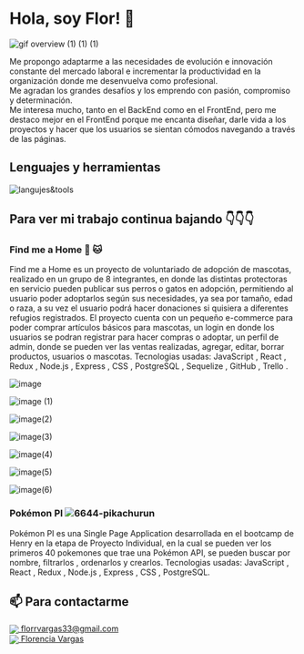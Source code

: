 # Hola, soy Flor! 👋

![gif overview (1) (1) (1)](https://user-images.githubusercontent.com/107566606/205762380-bfa1c579-e200-4426-aea0-6e5c320dee62.gif)

Me propongo adaptarme a las necesidades de evolución e innovación constante del mercado laboral e incrementar la productividad en la organización donde me desenvuelva como profesional. <br>
Me agradan los grandes desafíos y los emprendo con pasión, compromiso y determinación.<br>
Me interesa mucho, tanto en el BackEnd como en el FrontEnd, pero me destaco mejor en el FrontEnd porque me encanta diseñar, darle vida a los proyectos y hacer que los usuarios se sientan cómodos navegando a través de las páginas.

## Lenguajes y herramientas
![langujes&tools](https://user-images.githubusercontent.com/76783198/182465347-06d45139-1931-4a88-b81a-a6861070c02a.svg)

## Para ver mi trabajo continua bajando 👇👇👇

### Find me a Home :dog: :cat:
Find me a Home es un proyecto de voluntariado de adopción de mascotas, realizado en un grupo de 8 integrantes, en donde las distintas protectoras en servicio pueden publicar sus perros o gatos en adopción, permitiendo al
usuario poder adoptarlos según sus necesidades, ya sea por tamaño, edad o raza, a su vez el usuario podrá hacer donaciones si quisiera a diferentes refugios registrados.
El proyecto cuenta con un pequeño e-commerce para poder comprar artículos básicos para mascotas, un login en donde los usuarios se podran registrar para hacer compras o adoptar, un perfil de admin, donde se pueden ver las ventas realizadas, agregar, editar, borrar productos, usuarios o mascotas.
Tecnologias usadas: JavaScript , React , Redux , Node.js , Express , CSS , PostgreSQL , Sequelize , GitHub , Trello .

![image](https://user-images.githubusercontent.com/107566606/205778315-156d5485-4f58-4dd6-8384-6ad5e5d46ea2.png)

![image (1)](https://user-images.githubusercontent.com/107566606/205778329-3f1861a8-4a0a-4433-841c-69c56419a426.png)

![image(2)](https://user-images.githubusercontent.com/107566606/205778345-2e2467e9-1a46-4f86-9134-b4601efa0481.png)

![image(3)](https://user-images.githubusercontent.com/107566606/205778352-73bbd211-1e4f-4d25-a151-4941e23aaa96.png)

![image(4)](https://user-images.githubusercontent.com/107566606/205778361-5227d17f-3aca-4c71-87bd-6fc144d5e757.png)

![image(5)](https://user-images.githubusercontent.com/107566606/205778363-d62271e2-582e-45ea-9e24-887b1caf311a.png)

![image(6)](https://user-images.githubusercontent.com/107566606/205778368-fb0950e0-0598-4cc0-a85a-ce455f1287a1.png)




### Pokémon PI  ![6644-pikachurun](https://user-images.githubusercontent.com/107566606/205767364-3598e585-48df-4ccf-8fa2-ad0858f339cc.gif)

Pokémon PI es una Single Page Application desarrollada en el bootcamp de Henry en la etapa de Proyecto Individual, en la cual se pueden ver los primeros 40 pokemones que trae una Pokémon API, se pueden buscar por nombre, filtrarlos , ordenarlos y crearlos.
Tecnologias usadas: JavaScript , React , Redux , Node.js , Express , CSS , PostgreSQL.

## 📫 Para contactarme 

<p>
    <a href="https://florrvargas33@gmail.com">
      <img align="center" src="https://user-images.githubusercontent.com/76783198/182482940-c4a2a044-de93-4450-b354-9628cbb175c9.svg"/>
      florrvargas33@gmail.com
    </a>    
    <br>
    <a href="https://www.linkedin.com/in/florencia-vargas/">
      <img align="center" src="https://user-images.githubusercontent.com/76783198/182481396-19c89e94-f3ba-4e33-9df4-f5b7a094cf8f.svg"/>
      Florencia Vargas
    </a>
<p/>


<!--
**florrvargas/florrvargas** is a ✨ _special_ ✨ repository because its `README.md` (this file) appears on your GitHub profile.

Here are some ideas to get you started:

- 🔭 I’m currently working on ...
- 🌱 I’m currently learning ...
- 👯 I’m looking to collaborate on ...
- 🤔 I’m looking for help with ...
- 💬 Ask me about ...
- 📫 How to reach me: ...
- 😄 Pronouns: ...
- ⚡ Fun fact: ...
-->
